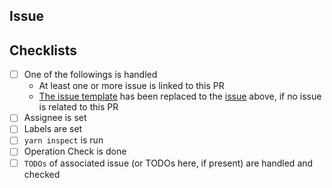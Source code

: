 ## Issue

## Checklists
- [ ] One of the followings is handled
  - At least one or more issue is linked to this PR
  - [The issue template](https://github.com/ajktown/.github/blob/main/issue_template.md) has been replaced to the [issue](#issue) above, if no issue is related to this PR
- [ ] Assignee is set
- [ ] Labels are set
- [ ] `yarn inspect` is run
- [ ] Operation Check is done
- [ ] `TODOs` of associated issue (or TODOs here, if present) are handled and checked
